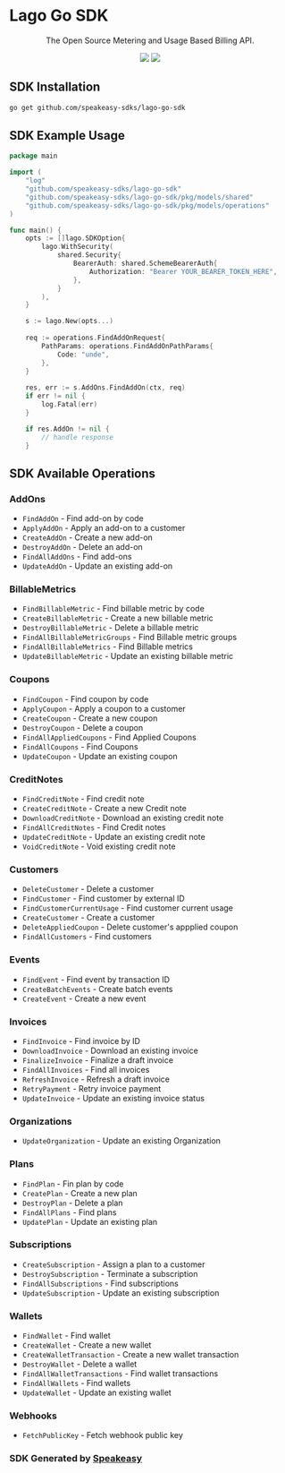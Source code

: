 # Lago Go SDK

<div align="center">
   <p>The Open Source Metering and Usage Based Billing API.</p>
   <ahref="https://github.com/speakeasy-sdks/lago-go-sdk/actions"><img src="https://img.shields.io/github/actions/workflow/status/speakeasy-sdks/lago-go-sdk/speakeasy_sdk_generation.yml?style=for-the-badge" /></a>
   <a href="https://doc.getlago.com/docs/api/intro"><img src="https://img.shields.io/static/v1?label=Docs&message=API Ref&color=000&style=for-the-badge" /></a>
</div>

<!-- Start SDK Installation -->
## SDK Installation

```bash
go get github.com/speakeasy-sdks/lago-go-sdk
```
<!-- End SDK Installation -->

## SDK Example Usage
<!-- Start SDK Example Usage -->
```go
package main

import (
    "log"
    "github.com/speakeasy-sdks/lago-go-sdk"
    "github.com/speakeasy-sdks/lago-go-sdk/pkg/models/shared"
    "github.com/speakeasy-sdks/lago-go-sdk/pkg/models/operations"
)

func main() {
    opts := []lago.SDKOption{
        lago.WithSecurity(
            shared.Security{
                BearerAuth: shared.SchemeBearerAuth{
                    Authorization: "Bearer YOUR_BEARER_TOKEN_HERE",
                },
            }
        ),
    }

    s := lago.New(opts...)
    
    req := operations.FindAddOnRequest{
        PathParams: operations.FindAddOnPathParams{
            Code: "unde",
        },
    }
    
    res, err := s.AddOns.FindAddOn(ctx, req)
    if err != nil {
        log.Fatal(err)
    }

    if res.AddOn != nil {
        // handle response
    }
```
<!-- End SDK Example Usage -->

<!-- Start SDK Available Operations -->
## SDK Available Operations


### AddOns

* `FindAddOn` - Find add-on by code
* `ApplyAddOn` - Apply an add-on to a customer
* `CreateAddOn` - Create a new add-on
* `DestroyAddOn` - Delete an add-on
* `FindAllAddOns` - Find add-ons
* `UpdateAddOn` - Update an existing add-on

### BillableMetrics

* `FindBillableMetric` - Find billable metric by code
* `CreateBillableMetric` - Create a new billable metric
* `DestroyBillableMetric` - Delete a billable metric
* `FindAllBillableMetricGroups` - Find Billable metric groups
* `FindAllBillableMetrics` - Find Billable metrics
* `UpdateBillableMetric` - Update an existing billable metric

### Coupons

* `FindCoupon` - Find coupon by code
* `ApplyCoupon` - Apply a coupon to a customer
* `CreateCoupon` - Create a new coupon
* `DestroyCoupon` - Delete a coupon
* `FindAllAppliedCoupons` - Find Applied Coupons
* `FindAllCoupons` - Find Coupons
* `UpdateCoupon` - Update an existing coupon

### CreditNotes

* `FindCreditNote` - Find credit note
* `CreateCreditNote` - Create a new Credit note
* `DownloadCreditNote` - Download an existing credit note
* `FindAllCreditNotes` - Find Credit notes
* `UpdateCreditNote` - Update an existing credit note
* `VoidCreditNote` - Void existing credit note

### Customers

* `DeleteCustomer` - Delete a customer
* `FindCustomer` - Find customer by external ID
* `FindCustomerCurrentUsage` - Find customer current usage
* `CreateCustomer` - Create a customer
* `DeleteAppliedCoupon` - Delete customer's appplied coupon
* `FindAllCustomers` - Find customers

### Events

* `FindEvent` - Find event by transaction ID
* `CreateBatchEvents` - Create batch events
* `CreateEvent` - Create a new event

### Invoices

* `FindInvoice` - Find invoice by ID
* `DownloadInvoice` - Download an existing invoice
* `FinalizeInvoice` - Finalize a draft invoice
* `FindAllInvoices` - Find all invoices
* `RefreshInvoice` - Refresh a draft invoice
* `RetryPayment` - Retry invoice payment
* `UpdateInvoice` - Update an existing invoice status

### Organizations

* `UpdateOrganization` - Update an existing Organization

### Plans

* `FindPlan` - Fin plan by code
* `CreatePlan` - Create a new plan
* `DestroyPlan` - Delete a plan
* `FindAllPlans` - Find plans
* `UpdatePlan` - Update an existing plan

### Subscriptions

* `CreateSubscription` - Assign a plan to a customer
* `DestroySubscription` - Terminate a subscription
* `FindAllSubscriptions` - Find subscriptions
* `UpdateSubscription` - Update an existing subscription

### Wallets

* `FindWallet` - Find wallet
* `CreateWallet` - Create a new wallet
* `CreateWalletTransaction` - Create a new wallet transaction
* `DestroyWallet` - Delete a wallet
* `FindAllWalletTransactions` - Find wallet transactions
* `FindAllWallets` - Find wallets
* `UpdateWallet` - Update an existing wallet

### Webhooks

* `FetchPublicKey` - Fetch webhook public key
<!-- End SDK Available Operations -->

### SDK Generated by [Speakeasy](https://docs.speakeasyapi.dev/docs/using-speakeasy/client-sdks)
